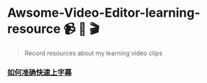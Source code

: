 # Awsome-Video-Editor-learning-resource :video_camera: :movie_camera: :clapper:

> Record resources about my learning video clips

### [如何准确快速上字幕](https://github.com/kingmui/Awsome-Video-Editor-learning-resource/blob/master/doc/caption.md)
